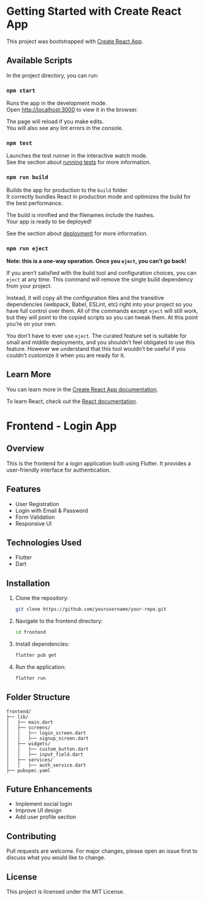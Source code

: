 # Getting Started with Create React App

This project was bootstrapped with [Create React App](https://github.com/facebook/create-react-app).

## Available Scripts

In the project directory, you can run:

### `npm start`

Runs the app in the development mode.\
Open [http://localhost:3000](http://localhost:3000) to view it in the browser.

The page will reload if you make edits.\
You will also see any lint errors in the console.

### `npm test`

Launches the test runner in the interactive watch mode.\
See the section about [running tests](https://facebook.github.io/create-react-app/docs/running-tests) for more information.

### `npm run build`

Builds the app for production to the `build` folder.\
It correctly bundles React in production mode and optimizes the build for the best performance.

The build is minified and the filenames include the hashes.\
Your app is ready to be deployed!

See the section about [deployment](https://facebook.github.io/create-react-app/docs/deployment) for more information.

### `npm run eject`

**Note: this is a one-way operation. Once you `eject`, you can’t go back!**

If you aren’t satisfied with the build tool and configuration choices, you can `eject` at any time. This command will remove the single build dependency from your project.

Instead, it will copy all the configuration files and the transitive dependencies (webpack, Babel, ESLint, etc) right into your project so you have full control over them. All of the commands except `eject` will still work, but they will point to the copied scripts so you can tweak them. At this point you’re on your own.

You don’t have to ever use `eject`. The curated feature set is suitable for small and middle deployments, and you shouldn’t feel obligated to use this feature. However we understand that this tool wouldn’t be useful if you couldn’t customize it when you are ready for it.

## Learn More

You can learn more in the [Create React App documentation](https://facebook.github.io/create-react-app/docs/getting-started).

To learn React, check out the [React documentation](https://reactjs.org/).

# Frontend - Login App

## Overview
This is the frontend for a login application built using Flutter. It provides a user-friendly interface for authentication.

## Features
- User Registration
- Login with Email & Password
- Form Validation
- Responsive UI

## Technologies Used
- Flutter
- Dart

## Installation
1. Clone the repository:
   ```sh
   git clone https://github.com/yourusername/your-repo.git
   ```
2. Navigate to the frontend directory:
   ```sh
   cd frontend
   ```
3. Install dependencies:
   ```sh
   flutter pub get
   ```
4. Run the application:
   ```sh
   flutter run
   ```

## Folder Structure
```
frontend/
├── lib/
│   ├── main.dart
│   ├── screens/
│   │   ├── login_screen.dart
│   │   ├── signup_screen.dart
│   ├── widgets/
│   │   ├── custom_button.dart
│   │   ├── input_field.dart
│   ├── services/
│   │   ├── auth_service.dart
├── pubspec.yaml
```

## Future Enhancements
- Implement social login
- Improve UI design
- Add user profile section

## Contributing
Pull requests are welcome. For major changes, please open an issue first to discuss what you would like to change.

## License
This project is licensed under the MIT License.

